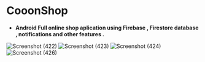 # CooonShop

- **Android Full online shop aplication using Firebase , Firestore database , notifications and other features .**

![Screenshot (422)](https://user-images.githubusercontent.com/29553481/200158292-a684520e-e16d-4f74-8a44-36f1e4716133.png)
![Screenshot (423)](https://user-images.githubusercontent.com/29553481/200158293-4cbf996e-017b-4477-9b03-0323b61e8f6f.png)
![Screenshot (424)](https://user-images.githubusercontent.com/29553481/200158295-0657b25a-7c99-4025-b974-7b89081a47bc.png)
![Screenshot (426)](https://user-images.githubusercontent.com/29553481/200159518-3a9e91ca-e927-44cf-a2f0-fb42f43b4956.png)

